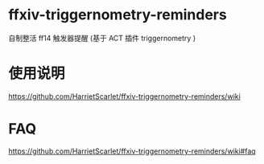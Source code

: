 # ffxiv-triggernometry-reminders
自制整活 ff14 触发器提醒 (基于 ACT 插件 triggernometry )

# 使用说明
https://github.com/HarrietScarlet/ffxiv-triggernometry-reminders/wiki

# FAQ
https://github.com/HarrietScarlet/ffxiv-triggernometry-reminders/wiki#faq
